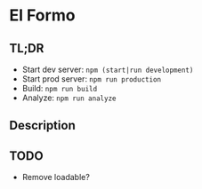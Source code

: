 # El Formo

## TL;DR

-   Start dev server: `npm (start|run development)`
-   Start prod server: `npm run production`
-   Build: `npm run build`
-   Analyze: `npm run analyze`

## Description

## TODO

-   Remove loadable?
